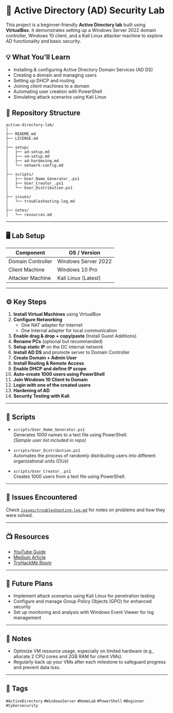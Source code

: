 # 🔐 Active Directory (AD) Security Lab

This project is a beginner-friendly **Active Directory lab** built using **VirtualBox**. It demonstrates setting up a Windows Server 2022 domain controller, Windows 10 client, and a Kali Linux attacker machine to explore AD functionality and basic security.

## 💡 What You'll Learn

- Installing & configuring Active Directory Domain Services (AD DS)
- Creating a domain and managing users
- Setting up DHCP and routing
- Joining client machines to a domain
- Automating user creation with PowerShell
- Simulating attack scenarios using Kali Linux


## 📁 Repository Structure

```plaintext
active-directory-lab/
│
├── README.md
├── LICENSE.md
│
├── setup/
│   ├── ad-setup.md
│   ├── vm-setup.md
│   ├── ad-hardening.md
│   └── network-config.md
│
├── scripts/
│   ├── User_Name_Generator_.ps1
│   ├── User_Creator_.ps1
│   └── User_Distribution.ps1
│
├── issues/
│   └── troubleshooting-log.md
│
├── notes/
│   └── resources.md

```

---

## 🖥️ Lab Setup

| Component          | OS / Version       |
|-------------------|--------------------|
| Domain Controller | Windows Server 2022 |
| Client Machine    | Windows 10 Pro      |
| Attacker Machine  | Kali Linux (Latest) |

---

## ⚙️ Key Steps

1. **Install Virtual Machines** using VirtualBox
2. **Configure Networking**  
   - One NAT adapter for internet  
   - One Internal adapter for local communication  
3. **Enable drag & drop + copy/paste** (Install Guest Additions)
4. **Rename PCs** (optional but recommended)
5. **Setup static IP** on the DC internal network
6. **Install AD DS** and promote server to Domain Controller
7. **Create Domain + Admin User**
8. **Install Routing & Remote Access**
9. **Enable DHCP and define IP scope**
10. **Auto-create 1000 users using PowerShell**
11. **Join Windows 10 Client to Domain**
12. **Login with one of the created users**
13. **Hardening of AD**
14. **Security Testing with Kali**
---

## 🔧 Scripts

- `scripts/User_Name_Generator.ps1`  
  Generates 1000 names to a text file using PowerShell.  
  _(Sample user list included in repo)_

- `scripts/User_Distribution.ps1`  
  Automates the process of randomly distributing users into different organizational units (OUs)
   
- `scripts/User_Creator_.ps1`  
  Creates 1000 users from a text file using PowerShell.

---

## 🐞 Issues Encountered

Check [`issues/troubleshooting-log.md`](./issues/troubleshooting-log.md) for notes on problems and how they were solved.

---

## 📺 Resources

- [YouTube Guide](https://www.youtube.com/watch?v=MHsI8hJmggI)
- [Medium Article](https://medium.com/@austindwarner8/active-directory-hardening-to-learn-basic-concepts-regarding-active-directory-attacks-and-8f0c92e12443)
- [TryHackMe Room](https://tryhackme.com/room/activedirectoryhardening)

---

## 📁 Future Plans

- Implement attack scenarios using Kali Linux for penetration testing
- Configure and manage Group Policy Objects (GPO) for enhanced security
- Set up monitoring and analysis with Windows Event Viewer for log management

---

## 🧠 Notes

- Optimize VM resource usage, especially on limited hardware (e.g., allocate 2 CPU cores and 2GB RAM for client VMs).
- Regularly back up your VMs after each milestone to safeguard progress and prevent data loss.


---

## 📌 Tags

`#ActiveDirectory` `#WindowsServer` `#HomeLab` `#PowerShell` `#Beginner` `#Cybersecurity`

